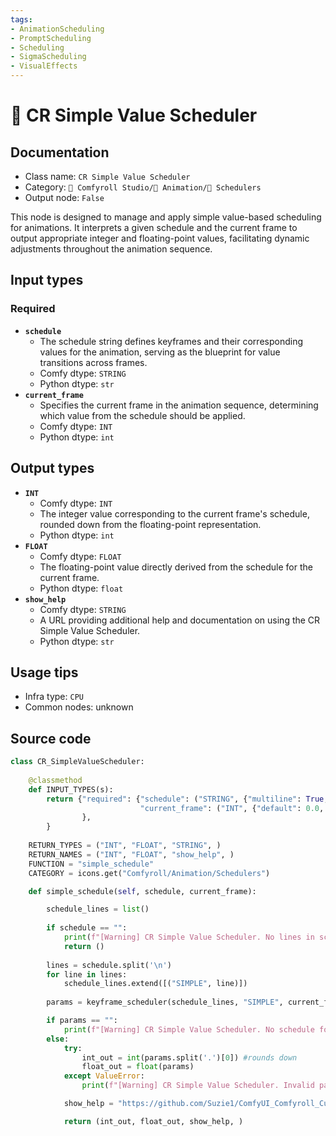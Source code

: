 ```yaml
---
tags:
- AnimationScheduling
- PromptScheduling
- Scheduling
- SigmaScheduling
- VisualEffects
---
```


# 📑 CR Simple Value Scheduler
## Documentation
- Class name: `CR Simple Value Scheduler`
- Category: `🧩 Comfyroll Studio/🎥 Animation/📑 Schedulers`
- Output node: `False`

This node is designed to manage and apply simple value-based scheduling for animations. It interprets a given schedule and the current frame to output appropriate integer and floating-point values, facilitating dynamic adjustments throughout the animation sequence.
## Input types
### Required
- **`schedule`**
    - The schedule string defines keyframes and their corresponding values for the animation, serving as the blueprint for value transitions across frames.
    - Comfy dtype: `STRING`
    - Python dtype: `str`
- **`current_frame`**
    - Specifies the current frame in the animation sequence, determining which value from the schedule should be applied.
    - Comfy dtype: `INT`
    - Python dtype: `int`
## Output types
- **`INT`**
    - Comfy dtype: `INT`
    - The integer value corresponding to the current frame's schedule, rounded down from the floating-point representation.
    - Python dtype: `int`
- **`FLOAT`**
    - Comfy dtype: `FLOAT`
    - The floating-point value directly derived from the schedule for the current frame.
    - Python dtype: `float`
- **`show_help`**
    - Comfy dtype: `STRING`
    - A URL providing additional help and documentation on using the CR Simple Value Scheduler.
    - Python dtype: `str`
## Usage tips
- Infra type: `CPU`
- Common nodes: unknown


## Source code
```python
class CR_SimpleValueScheduler:
        
    @classmethod
    def INPUT_TYPES(s):
        return {"required": {"schedule": ("STRING", {"multiline": True, "default": "frame_number, value"}),
                             "current_frame": ("INT", {"default": 0.0, "min": 0.0, "max": 9999.0, "step": 1.0,}),
                },
        }
    
    RETURN_TYPES = ("INT", "FLOAT", "STRING", )
    RETURN_NAMES = ("INT", "FLOAT", "show_help", )
    FUNCTION = "simple_schedule"
    CATEGORY = icons.get("Comfyroll/Animation/Schedulers")

    def simple_schedule(self, schedule, current_frame):

        schedule_lines = list()
        
        if schedule == "":
            print(f"[Warning] CR Simple Value Scheduler. No lines in schedule") 
            return ()
            
        lines = schedule.split('\n')
        for line in lines:        
            schedule_lines.extend([("SIMPLE", line)])        
        
        params = keyframe_scheduler(schedule_lines, "SIMPLE", current_frame)

        if params == "":
            print(f"[Warning] CR Simple Value Scheduler. No schedule found for frame. Simple schedules must start at frame 0.")
        else:
            try:
                int_out = int(params.split('.')[0]) #rounds down
                float_out = float(params)
            except ValueError:
                print(f"[Warning] CR Simple Value Scheduler. Invalid params {params} at frame {current_frame}")

            show_help = "https://github.com/Suzie1/ComfyUI_Comfyroll_CustomNodes/wiki/Scheduler-Nodes#cr-simple-value-scheduler"

            return (int_out, float_out, show_help, )

```
